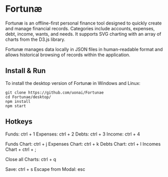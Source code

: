 # Fortunæ

Fortunæ is an offline-first personal finance tool designed to quickly create and manage financial records. Categories include accounts, expenses, debt, income, wants, and needs. It supports SVG charting with an array of charts from the D3.js library.

Fortunæ manages data locally in JSON files in human-readable format and allows historical browsing of records within the application.

## Install & Run

To install the desktop version of Fortunæ in Windows and Linux:

```
git clone https://github.com/uonai/Fortunae
cd Fortunae/desktop/
npm install
npm start
```

## Hotkeys

Funds: ctrl + 1
Expenses: ctrl + 2
Debts: ctrl + 3
Income: ctrl + 4

Funds Chart: ctrl + j
Expenses Chart: ctrl + k
Debts Chart: ctrl + l
Incomes Chart + ctrl + ;

Close all Charts: ctrl + q

Save: ctrl + s
Escape from Modal: esc
